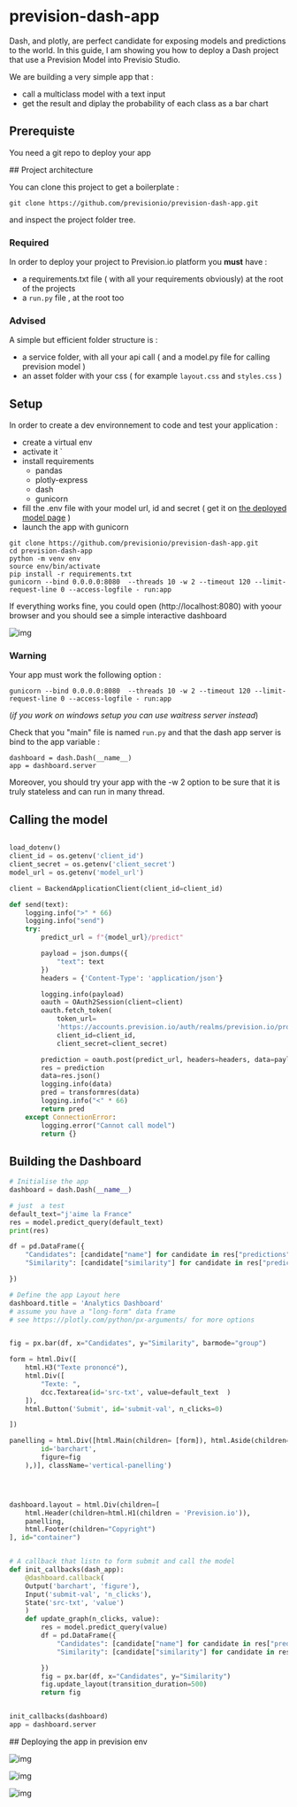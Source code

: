 # prevision-dash-app

Dash, and plotly, are perfect candidate for exposing models and predictions to the world. In this guide, I am showing you how to deploy a Dash project that use a Prevision Model into Previsio Studio.

We are building a very simple app that :

- call a multiclass model with a text input
- get the result and diplay the probability of each class as a bar chart

## Prerequiste

You need a git repo to deploy your app

## Project architecture

You can clone this project to get a boilerplate :

`git clone https://github.com/previsionio/prevision-dash-app.git`

and inspect the project folder tree. 

### Required 

In order to deploy your project to Prevision.io platform you **must** have :
- a requirements.txt file ( with all your requirements obviously) at the root of the projects
- a `run.py` file , at the root too

### Advised 

A simple but efficient folder structure is :

- a service folder, with all your api call ( and a model.py file for calling  prevision model )
- an asset folder with your css ( for example `layout.css` and `styles.css` )


## Setup

In order to create a dev environnement to code and test your application :


- create a virtual env
- activate it ̀
- install requirements
    - pandas
    - plotly-express
    - dash
    - gunicorn
- fill the .env file with your model url, id and secret ( get it on [the deployed model page](https://previsionio-previsionio.readthedocs-hosted.com/en/latest/studio/deployments/index.html#inspect-and-monitor-a-deployed-experiment) )
- launch the app with gunicorn


```
git clone https://github.com/previsionio/prevision-dash-app.git
cd prevision-dash-app
python -m venv env
source env/bin/activate
pip install -r requirements.txt 
gunicorn --bind 0.0.0.0:8080  --threads 10 -w 2 --timeout 120 --limit-request-line 0 --access-logfile - run:app
```

If everything works fine, you could open (http://localhost:8080) with yoour browser and you should see a simple interactive dashboard


![img](img/homepage.png)

### Warning

Your app must work the following option :

`gunicorn --bind 0.0.0.0:8080  --threads 10 -w 2 --timeout 120 --limit-request-line 0 --access-logfile - run:app`

(*if you work on windows setup you can use waitress server instead*)

Check that you "main" file is named `run.py` and that the dash app server is bind to the app variable :

```
dashboard = dash.Dash(__name__) 
app = dashboard.server
```

Moreover, you should try your app with the -w 2 option to be sure that it is truly stateless and can run in many thread.

## Calling the model

```python

load_dotenv()
client_id = os.getenv('client_id')
client_secret = os.getenv('client_secret')
model_url = os.getenv('model_url')

client = BackendApplicationClient(client_id=client_id)

```


```python
def send(text):
    logging.info(">" * 66)
    logging.info("send")
    try:
        predict_url = f"{model_url}/predict"

        payload = json.dumps({
            "text": text
        })
        headers = {'Content-Type': 'application/json'}

        logging.info(payload)
        oauth = OAuth2Session(client=client)
        oauth.fetch_token(
            token_url=
            'https://accounts.prevision.io/auth/realms/prevision.io/protocol/openid-connect/token',
            client_id=client_id,
            client_secret=client_secret)

        prediction = oauth.post(predict_url, headers=headers, data=payload)
        res = prediction
        data=res.json()
        logging.info(data)
        pred = transformres(data)
        logging.info("<" * 66)
        return pred
    except ConnectionError:
        logging.error("Cannot call model")
        return {}
```

## Building the Dashboard

```python
# Initialise the app 
dashboard = dash.Dash(__name__) 

# just  a test
default_text="j'aime la France"
res = model.predict_query(default_text)
print(res)

df = pd.DataFrame({
    "Candidates": [candidate["name"] for candidate in res["predictions"]],
    "Similarity": [candidate["similarity"] for candidate in res["predictions"]],

})

# Define the app Layout here
dashboard.title = 'Analytics Dashboard'
# assume you have a "long-form" data frame
# see https://plotly.com/python/px-arguments/ for more options


fig = px.bar(df, x="Candidates", y="Similarity", barmode="group")

form = html.Div([
    html.H3("Texte prononcé"),
    html.Div([
        "Texte: ",
        dcc.Textarea(id='src-txt', value=default_text  )
    ]),
    html.Button('Submit', id='submit-val', n_clicks=0)    

])

panelling = html.Div([html.Main(children= [form]), html.Aside(children=    dcc.Graph(
        id='barchart',
        figure=fig
    ),)], className='vertical-panelling')




dashboard.layout = html.Div(children=[
    html.Header(children=html.H1(children = 'Prevision.io')),
    panelling,
    html.Footer(children="Copyright")
], id="container")


# A callback that listn to form submit and call the model
def init_callbacks(dash_app):
    @dashboard.callback(
    Output('barchart', 'figure'),
    Input('submit-val', 'n_clicks'),
    State('src-txt', 'value')    
    )
    def update_graph(n_clicks, value):
        res = model.predict_query(value)
        df = pd.DataFrame({
            "Candidates": [candidate["name"] for candidate in res["predictions"]],
            "Similarity": [candidate["similarity"] for candidate in res["predictions"]],

        })
        fig = px.bar(df, x="Candidates", y="Similarity")
        fig.update_layout(transition_duration=500)
        return fig


init_callbacks(dashboard)
app = dashboard.server
```

## Deploying the app in prevision env

![img](img/new_app.png)

![img](img/setup1.png)

![img](img/setup_2.png)
